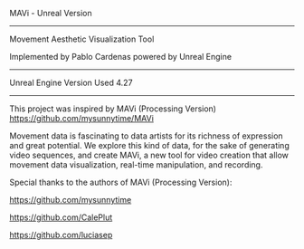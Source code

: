 MAVi - Unreal Version
___________________________________________________________________
Movement Aesthetic Visualization Tool 

Implemented by Pablo Cardenas powered by Unreal Engine

_____________________________________________________________________________

Unreal Engine Version Used 4.27

________________________________________________________________________________________

This project was inspired by MAVi (Processing Version)
https://github.com/mysunnytime/MAVi

Movement data is fascinating to data artists for its richness of expression and great potential. We explore this kind of data, for the sake of generating video sequences, and create MAVi, a new tool for video creation that allow movement data visualization, real-time manipulation, and recording.

Special thanks to the authors of MAVi (Processing Version):

https://github.com/mysunnytime

https://github.com/CalePlut

https://github.com/luciasep
